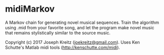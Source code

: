 # midiMarkov
A Markov chain for generating novel musical sequences. Train the algorithm using .mid from your favorite song, and let the program make novel music that remains stylistically similar to the source music.

Copyright (c) 2017 Joseph Kreitz (joekreitz@gmail.com). 
Uses Ken Schutte's Matlab midi tools (http://kenschutte.com/midi). 
